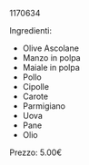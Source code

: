 1170634

Ingredienti:
- Olive Ascolane
- Manzo in polpa
- Maiale in polpa
- Pollo
- Cipolle
- Carote
- Parmigiano
- Uova
- Pane
- Olio

Prezzo: 5.00€
